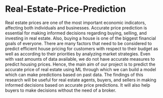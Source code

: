 # Real-Estate-Price-Prediction

Real estate prices are one of the most important economic indicators, affecting both individuals and businesses.
Accurate price prediction is essential for making informed decisions regarding buying, selling, and investing in real estate.
Also, buying a house is one of the biggest financial goals of everyone. There are many factors that need to be considered to
predict efficient house pricing for customers with respect to their budget as well as according to their priorities by analyzing market
strategies. Even with vast amounts of data available, we do not have accurate measures to predict housing prices. Hence, the main
aim of our project is to predict the accurate price of real estate using ML through which we can build a model which can make
predictions based on past data. The findings of this research will be useful for real estate agents, buyers, and sellers in making
informed decisions based on accurate price predictions. It will also help buyers to make decisions without the need of a broker.
